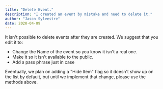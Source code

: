```yaml
---
title: "Delete Event."
description: "I created an event by mistake and need to delete it."
author: "Jason Sylvestre"
date: 2020-04-09
---
```


It isn't possible to delete events after they are created. We suggest that you edit it to:

- Change the Name of the event so you know it isn't a real one.
- Make it so it isn't available to the public.
- Add a pass phrase just in case

Eventually, we plan on adding a "Hide Item" flag so it doesn't show up on the list by default, but until we implement that change, please use the methods above.
